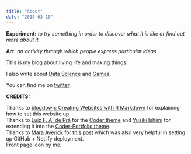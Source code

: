 ```yaml
---
title: "About"
date: "2018-03-10"
---
```


**Experiment:** *to try something in order to discover what it is like or find out more about it.*  

**Art:** *an activity through which people express particular ideas.*  

This is my blog about living life and making things.       

I also write about [Data Science](https://www.datascienceexplorer.com/) and [Games](https://www.summonerofgames.com/).      

You can find me on [twitter](https://twitter.com/willbidstrup).    

**CREDITS:**  

Thanks to [blogdown: Creating Websites with R Markdown](https://bookdown.org/yihui/blogdown/) for explaining how to set this website up.   
Thanks to [Luiz F. A. de Prá](https://luizdepra.com/) for the [Coder theme](https://themes.gohugo.io/hugo-coder/) and [Yusiki Ishimi](https://naro143.github.io/) for extending it into the [Coder-Portfolio theme](https://themes.gohugo.io/hugo-coder-portfolio/).    
Thanks to [Mara Averick](https://twitter.com/dataandme) for [this post](https://maraaverick.rbind.io/2017/10/updating-blogdown-hugo-version-netlify/) which was also very helpful in setting up GitHub + Netlify deployment.  
Front page icon by me.  
